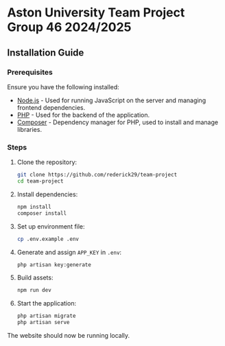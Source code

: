 # Aston University Team Project Group 46 2024/2025

## Installation Guide

### Prerequisites

Ensure you have the following installed:
- [Node.js](https://nodejs.org/) - Used for running JavaScript on the server and managing frontend dependencies.
- [PHP](https://www.php.net/) - Used for the backend of the application.
- [Composer](https://getcomposer.org/) - Dependency manager for PHP, used to install and manage libraries.

### Steps

1. Clone the repository:
    ```bash
    git clone https://github.com/rederick29/team-project
    cd team-project
    ```

2. Install dependencies:
    ```bash
    npm install
    composer install
    ```

3. Set up environment file:
    ```bash
    cp .env.example .env
    ```

4. Generate and assign `APP_KEY` in `.env`:
    ```bash
    php artisan key:generate
    ```
    
6. Build assets:
    ```bash
    npm run dev
    ```

7. Start the application:
    ```bash
    php artisan migrate
    php artisan serve
    ```

The website should now be running locally.